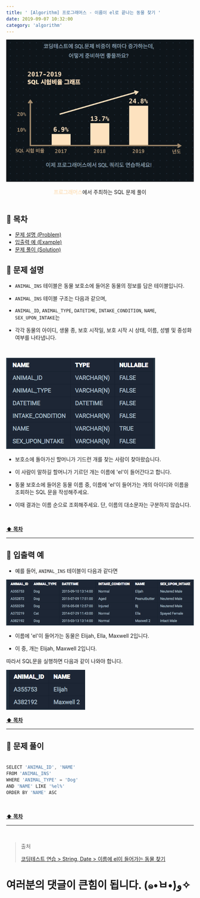 ```yaml
---
title: ' [Algorithm] 프로그래머스 - 이름이 el로 끝나는 동물 찾기 '
date: 2019-09-07 10:32:00
category: 'algorithm'
---
```


![](../../images/sql/logo.png)

<center><strong style="color:#FDE2BF">프로그래머스</strong>에서 주최하는 SQL 문제 풀이</center>

<br />

## **💎 목차**

- [문제 설명 (Problem)](#-문제-설명)
- [입출력 예 (Example)](#-입출력-예)
- [문제 풀이 (Solution)](#-문제-풀이)

## **📕 문제 설명**

- `ANIMAL_INS` 테이블은 동물 보호소에 들어온 동물의 정보를 담은 테이블입니다.

- `ANIMAL_INS` 테이블 구조는 다음과 같으며,

- `ANIMAL_ID`, `ANIMAL_TYPE`, `DATETIME`, `INTAKE_CONDITION`, `NAME`, `SEX_UPON_INTAKE`는

- 각각 동물의 아이디, 생물 종, 보호 시작일, 보호 시작 시 상태, 이름, 성별 및 중성화 여부를 나타냅니다.

<br />

![](../../images/sql/table.1.png)
<br />

- 보호소에 돌아가신 할머니가 기드런 개를 찾는 사람이 찾아왔습니다.

- 이 사람이 말하길 할머니가 기르던 개는 이름에 'el'이 들어간다고 합니다.

- 동물 보호소에 들어온 동물 이름 중, 이름에 'el'이 들어가는 개의 아이디와 이름을 조회하는 SQL 문을 작성해주세요.

- 이때 결과는 이름 순으로 조회해주세요. 단, 이름의 대소문자는 구분하지 않습니다.

<br />

**[⬆ 목차](#-목차)**

---

## **📙 입출력 예**

- 예를 들어, `ANIMAL_INS` 테이블이 다음과 같다면

![](../../images/sql/string,date/2-1.example.png)
<br />

- 이름에 'el'이 들어가는 동물은 Elijah, Ella, Maxwell 2입니다.

- 이 중, 개는 Elijah, Maxwell 2입니다.

따라서 SQL문을 실행하면 다음과 같이 나와야 합니다.

![](../../images/sql/string,date/2-2.example.png)
<br />

**[⬆ 목차](#-목차)**

---

## **📘 문제 풀이**

```js

SELECT 'ANIMAL_ID', 'NAME'
FROM 'ANIMAL_INS'
WHERE 'ANIMAL_TYPE' = 'Dog'
AND 'NAME' LIKE '%el%'
ORDER BY 'NAME' ASC

```

<br />

**[⬆ 목차](#-목차)**

---

<br />

> 출처
>
> <a href="https://programmers.co.kr/learn/courses/30/lessons/59047" target="_blank">코딩테스트 연습 > String, Date > 이름에 el이 들어가는 동물 찾기</a>

# 여러분의 댓글이 큰힘이 됩니다. (๑•̀ㅂ•́)و✧
